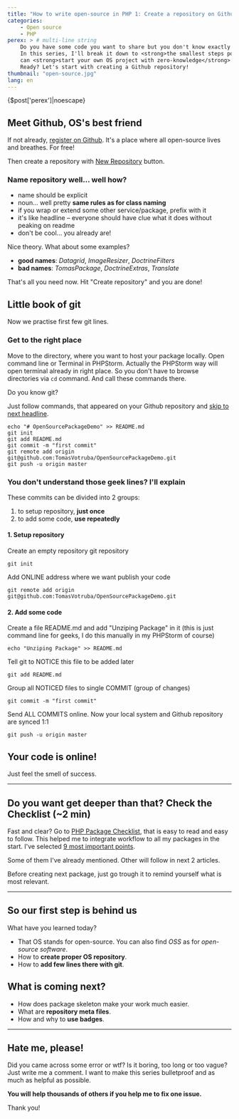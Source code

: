 ```yaml
---
title: "How to write open-source in PHP 1: Create a repository on Github"
categories:
    - Open source
    - PHP
perex: > # multi-line string
    Do you have some code you want to share but you don't know exactly how? Well, writing open-source is complex process.
    In this series, I'll break it down to <strong>the smallest steps possible</strong>, so that you 
    can <strong>start your own OS project with zero-knowledge</strong> (OS = open-source).
    Ready? Let's start with creating a Github repository!
thumbnail: "open-source.jpg"
lang: en
---
```


<p class="perex">{$post['perex']|noescape}</p>

## Meet Github, OS's best friend  

If not already, [register on Github](http://github.com). It's a place where all open-source lives and breathes. For free!

Then create a repository with <a href="https://github.com/new">New Repository</a> button.

### Name repository well... well how?

- name should be explicit
- noun... well pretty **same rules as for class naming**
- if you wrap or extend some other service/package, prefix with it
- it's like headline &ndash; everyone should have clue what it does without peaking on readme
- don't be cool... you already are!
 
Nice theory. What about some examples?

- **good names**: *Datagrid*, *ImageResizer*, *DoctrineFilters*
- **bad names**: *TomasPackage*, *DoctrineExtras*, *Translate*

That's all you need now. Hit "Create repository" and you are done!

## Little book of git

Now we practise first few git lines.

### Get to the right place

Move to the directory, where you want to host your package locally.
Open command line or Terminal in PHPStorm. Actually the PHPStorm way will open terminal already in right place. So you don't have to browse directories via `cd` command.
And call these commands there.  

Do you know git? 

Just follow commands, that appeared on your Github repository and <a href="#your-code-is-online">skip to next headline</a>.

    echo "# OpenSourcePackageDemo" >> README.md
    git init
    git add README.md
    git commit -m "first commit"
    git remote add origin git@github.com:TomasVotruba/OpenSourcePackageDemo.git
    git push -u origin master
    
### You don't understand those geek lines? I'll explain

These commits can be divided into 2 groups: 

1. to setup repository, **just once**
2. to add some code, **use repeatedly**  

#### 1. Setup repository

Create an empty repository git repository

    git init

Add ONLINE address where we want publish your code  

    git remote add origin git@github.com:TomasVotruba/OpenSourcePackageDemo.git

#### 2. Add some code

Create a file README.md and add "Unziping Package" in it (this is just command line for geeks, I do this manually in my PHPStorm of course) 

    echo "Unziping Package" >> README.md
    
Tell git to NOTICE this file to be added later

    git add README.md
    
Group all NOTICED files to single COMMIT (group of changes)  

    git commit -m "first commit"
    
Send ALL COMMITS online. Now your local system and Github repository are synced 1:1

    git push -u origin master


<a name="your-code-is-online"></a>

## Your code is online!

Just feel the smell of success.

---

## Do you want get deeper than that? Check the Checklist (~2 min)
 
Fast and clear? Go to [PHP Package Checklist](http://phppackagechecklist.com/), that is easy to read and easy to follow.
This helped me to integrate workflow to all my packages in the start. I've selected [9 most important points](http://phppackagechecklist.com/#1,2,3,4,6,7,11,12,13).

Some of them I've already mentioned. Other will follow in next 2 articles.

Before creating next package, just go trough it to remind yourself what is most relevant.

---

## So our first step is behind us

What have you learned today?

- That OS stands for open-source. You can also find *OSS* as for *open-source software*.
- How to **create proper OS repository**.
- How to **add few lines there with git**.

## What is coming next?

- How does package skeleton make your work much easier.
- What are **repository meta files**.
- How and why to **use badges**.

---

## Hate me, please!

Did you came across some error or wtf? Is it boring, too long or too vague?
Just write me a comment. I want to make this series bulletproof and as much as helpful as possible.

**You will help thousands of others if you help me to fix one issue.**

Thank you!
